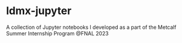 # ldmx-jupyter
 A collection of Jupyter notebooks I developed as a part of the Metcalf Summer Internship Program @FNAL 2023
